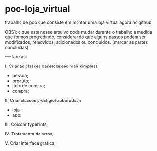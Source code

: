 # poo-loja_virtual
trabalho de poo que consiste em montar uma loja virtual agora no github

OBS1: o que esta nesse arquivo pode mudar durante o trabalho a medida que formos progredindo, considerando que alguns passos podem ser
modificados, removidos, adicionados ou concluidos. (marcar as partes concluidas)

---Tarefas:

I. Criar as classes base(classes mais simples):
- pessoa;
- produto;
- item de compra;
- compra;

II. Criar classes prestigio(elaboradas):
- loja;
- app;

III. Colocar typehints;

IV. Tratamento de erros;

V. Criar interface grafica;
